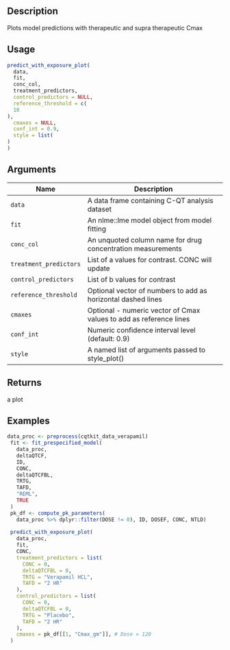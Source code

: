 ## Description

Plots model predictions with therapeutic and supra therapeutic Cmax

## Usage

```r
predict_with_exposure_plot(
  data,
  fit,
  conc_col,
  treatment_predictors,
  control_predictors = NULL,
  reference_threshold = c(
  10
),
  cmaxes = NULL,
  conf_int = 0.9,
  style = list(
)
)
```

## Arguments

| Name | Description |
|------|-------------|
| `data` | A data frame containing C-QT analysis dataset |
| `fit` | An nlme::lme model object from model fitting |
| `conc_col` | An unquoted column name for drug concentration measurements |
| `treatment_predictors` | List of a values for contrast. CONC will update |
| `control_predictors` | List of b values for contrast |
| `reference_threshold` | Optional vector of numbers to add as horizontal dashed lines |
| `cmaxes` | Optional - numeric vector of Cmax values to add as reference lines |
| `conf_int` | Numeric confidence interval level (default: 0.9) |
| `style` | A named list of arguments passed to style_plot() |

## Returns

a plot

## Examples

```r
data_proc <- preprocess(cqtkit_data_verapamil)
 fit <- fit_prespecified_model(
   data_proc,
   deltaQTCF,
   ID,
   CONC,
   deltaQTCFBL,
   TRTG,
   TAFD,
   "REML",
   TRUE
 )
 pk_df <- compute_pk_parameters(
   data_proc %>% dplyr::filter(DOSE != 0), ID, DOSEF, CONC, NTLD)
 
 predict_with_exposure_plot(
   data_proc,
   fit,
   CONC,
   treatment_predictors = list(
     CONC = 0,
     deltaQTCFBL = 0,
     TRTG = "Verapamil HCL",
     TAFD = "2 HR"
   ),
   control_predictors = list(
     CONC = 0,
     deltaQTCFBL = 0,
     TRTG = "Placebo",
     TAFD = "2 HR"
   ),
   cmaxes = pk_df[[1, "Cmax_gm"]], # Dose = 120
 )
```


